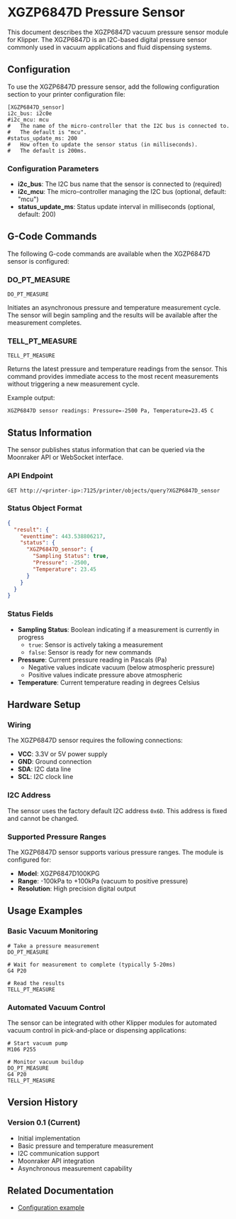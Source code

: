# XGZP6847D Pressure Sensor

This document describes the XGZP6847D vacuum pressure sensor module for Klipper. The XGZP6847D is an I2C-based digital pressure sensor commonly used in vacuum applications and fluid dispensing systems.

## Configuration

To use the XGZP6847D pressure sensor, add the following configuration section to your printer configuration file:

```
[XGZP6847D_sensor]
i2c_bus: i2c0e
#i2c_mcu: mcu
#   The name of the micro-controller that the I2C bus is connected to.
#   The default is "mcu".
#status_update_ms: 200
#   How often to update the sensor status (in milliseconds).
#   The default is 200ms.
```

### Configuration Parameters

- **i2c_bus**: The I2C bus name that the sensor is connected to (required)
- **i2c_mcu**: The micro-controller managing the I2C bus (optional, default: "mcu")  
- **status_update_ms**: Status update interval in milliseconds (optional, default: 200)

## G-Code Commands

The following G-code commands are available when the XGZP6847D sensor is configured:

### DO_PT_MEASURE
`DO_PT_MEASURE`

Initiates an asynchronous pressure and temperature measurement cycle. The sensor will begin sampling and the results will be available after the measurement completes.

### TELL_PT_MEASURE  
`TELL_PT_MEASURE`

Returns the latest pressure and temperature readings from the sensor. This command provides immediate access to the most recent measurements without triggering a new measurement cycle.

Example output:
```
XGZP6847D sensor readings: Pressure=-2500 Pa, Temperature=23.45 C
```

## Status Information

The sensor publishes status information that can be queried via the Moonraker API or WebSocket interface.

### API Endpoint
```
GET http://<printer-ip>:7125/printer/objects/query?XGZP6847D_sensor
```

### Status Object Format
```json
{
  "result": {
    "eventtime": 443.538806217,
    "status": {
      "XGZP6847D_sensor": {
        "Sampling Status": true,
        "Pressure": -2500,
        "Temperature": 23.45
      }
    }
  }
}
```

### Status Fields

- **Sampling Status**: Boolean indicating if a measurement is currently in progress
  - `true`: Sensor is actively taking a measurement
  - `false`: Sensor is ready for new commands
- **Pressure**: Current pressure reading in Pascals (Pa)
  - Negative values indicate vacuum (below atmospheric pressure)
  - Positive values indicate pressure above atmospheric
- **Temperature**: Current temperature reading in degrees Celsius

## Hardware Setup

### Wiring

The XGZP6847D sensor requires the following connections:

- **VCC**: 3.3V or 5V power supply
- **GND**: Ground connection  
- **SDA**: I2C data line
- **SCL**: I2C clock line

### I2C Address

The sensor uses the factory default I2C address `0x6D`. This address is fixed and cannot be changed.

### Supported Pressure Ranges

The XGZP6847D sensor supports various pressure ranges. The module is configured for:

- **Model**: XGZP6847D100KPG
- **Range**: -100kPa to +100kPa (vacuum to positive pressure)
- **Resolution**: High precision digital output

## Usage Examples

### Basic Vacuum Monitoring

```gcode
# Take a pressure measurement
DO_PT_MEASURE

# Wait for measurement to complete (typically 5-20ms)
G4 P20

# Read the results
TELL_PT_MEASURE
```

### Automated Vacuum Control

The sensor can be integrated with other Klipper modules for automated vacuum control in pick-and-place or dispensing applications:

```gcode
# Start vacuum pump
M106 P255

# Monitor vacuum buildup
DO_PT_MEASURE
G4 P20
TELL_PT_MEASURE

```

## Version History

### Version 0.1 (Current)
- Initial implementation
- Basic pressure and temperature measurement
- I2C communication support
- Moonraker API integration
- Asynchronous measurement capability

## Related Documentation

- [Configuration example](config/example-voltera-XGZP6847D_sensor.cfg)
